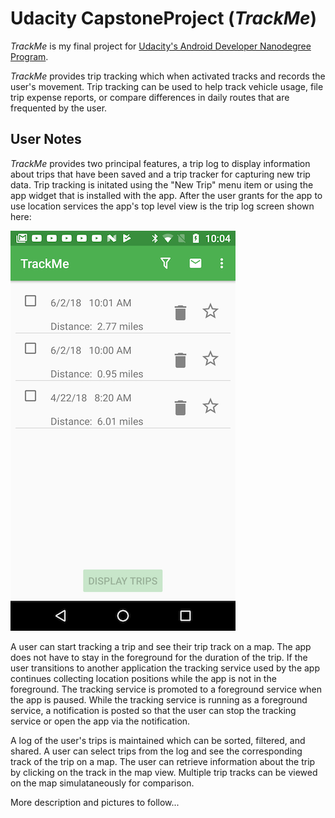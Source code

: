 # Udacity CapstoneProject (*TrackMe*)
*TrackMe* is my final project for [Udacity's Android Developer Nanodegree Program](https://www.udacity.com/course/android-developer-nanodegree-by-google--nd801 ).

*TrackMe* provides trip tracking which when activated tracks and records the user's movement. Trip tracking can be used to
help track vehicle usage, file trip expense reports, or compare differences in daily routes that are frequented by the user.

## User Notes
*TrackMe* provides two principal features, a trip log to display information about trips that have been saved and a trip tracker for capturing new trip data. Trip tracking is initated using the "New Trip" menu item or using the app widget that is installed with the app. After the user grants for the app to use location services the app's top level view is the trip log screen shown here:

![alt text](docs/readmeImages/triplog.png)

A user can start tracking a trip and see their trip track on a map. The app does not have to stay in the foreground for the
duration of the trip. If the user transitions to another application the tracking service used by the app continues collecting
location positions while the app is not in the foreground. The tracking service is promoted to a foreground service when 
the app is paused. While the tracking service is running as a foreground service, a notification is posted so that the 
user can stop the tracking service or open the app via the notification.

A log of the user's trips is maintained which can be sorted, filtered, and shared.  A user can select trips from the log and 
see the corresponding track of the trip on a map. The user can retrieve information about the trip by clicking on the track 
in the map view.  Multiple trip tracks can be viewed on the map simulataneously for comparison.

More description and pictures to follow...

